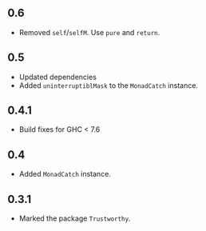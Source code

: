 0.6
---
* Removed `self`/`selfM`. Use `pure` and `return`.

0.5
---
* Updated dependencies
* Added `uninterruptiblMask` to the `MonadCatch` instance.

0.4.1
---
* Build fixes for GHC < 7.6

0.4
---
* Added `MonadCatch` instance.

0.3.1
-----
* Marked the package `Trustworthy`.
